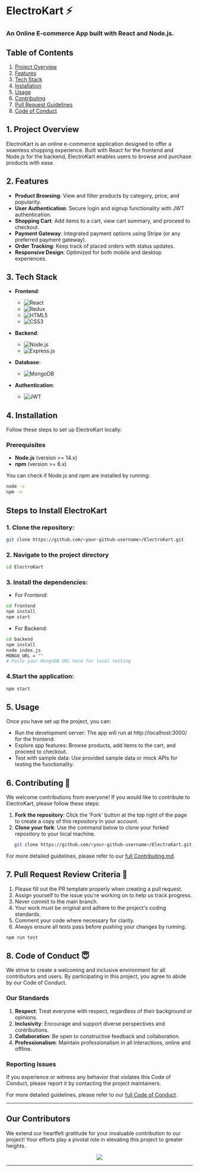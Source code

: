 # ElectroKart ⚡

### An Online E-commerce App built with React and Node.js.

## Table of Contents

1. [Project Overview](#1-project-overview)
2. [Features](#2-features)
3. [Tech Stack](3-tech-stack)
4. [Installation](#4-installation)
5. [Usage](#5-usage)
6. [Contributing](#6-contributing-)
7. [Pull Request Guidelines](#7-pull-request-review-criteria-)
8. [Code of Conduct](#8-code-of-conduct-)

## 1. Project Overview

ElectroKart is an online e-commerce application designed to offer a seamless shopping experience. Built with React for the frontend and Node.js for the backend, ElectroKart enables users to browse and purchase products with ease.

## 2. Features

- **Product Browsing**: View and filter products by category, price, and popularity.
- **User Authentication**: Secure login and signup functionality with JWT authentication.
- **Shopping Cart**: Add items to a cart, view cart summary, and proceed to checkout.
- **Payment Gateway**: Integrated payment options using Stripe (or any preferred payment gateway).
- **Order Tracking**: Keep track of placed orders with status updates.
- **Responsive Design**: Optimized for both mobile and desktop experiences.

## 3. Tech Stack

- **Frontend**:

  - ![React](https://img.shields.io/badge/React-61DAFB?style=flat-square&logo=react&logoColor=black)
  - ![Redux](https://img.shields.io/badge/Redux-764ABC?style=flat-square&logo=redux&logoColor=white)
  - ![HTML5](https://img.shields.io/badge/HTML5-E34F26?style=flat-square&logo=html5&logoColor=white)
  - ![CSS3](https://img.shields.io/badge/CSS3-1572B6?style=flat-square&logo=css3&logoColor=white)

- **Backend**:

  - ![Node.js](https://img.shields.io/badge/Node.js-8CC84B?style=flat-square&logo=node.js&logoColor=white)
  - ![Express.js](https://img.shields.io/badge/Express.js-404D59?style=flat-square&logo=express&logoColor=white)

- **Database**:

  - ![MongoDB](https://img.shields.io/badge/MongoDB-47A248?style=flat-square&logo=mongodb&logoColor=white)

- **Authentication**:
  - ![JWT](https://img.shields.io/badge/JWT-000000?style=flat-square&logo=json-web-tokens&logoColor=white)

## 4. Installation

Follow these steps to set up ElectroKart locally:

### Prerequisites

- **Node.js** (version >= 14.x)
- **npm** (version >= 6.x)

You can check if Node.js and npm are installed by running:

```bash
node -v
npm -v
```

## Steps to Install ElectroKart

### 1. Clone the repository:

```bash
git clone https://github.com/<your-github-username>/ElectroKart.git
```

### 2. Navigate to the project directory

```bash
cd ElectroKart
```

### 3. Install the dependencies:

- For Frontend:

```bash
cd frontend
npm install
npm start
```

- For Backend:

```bash
cd backend
npm install
node index.js
MONGO_URL = ""
# Paste your MongoDB URL here for local testing
```

### 4.Start the application:

```bash
npm start
```

## 5. Usage

Once you have set up the project, you can:

- Run the development server: The app will run at http://localhost:3000/ for the frontend.
- Explore app features: Browse products, add items to the cart, and proceed to checkout.
- Test with sample data: Use provided sample data or mock APIs for testing the functionality.

## 6. Contributing 🤝

We welcome contributions from everyone! If you would like to contribute to ElectroKart, please follow these steps:

1. **Fork the repository**: Click the 'Fork' button at the top right of the page to create a copy of this repository in your account.
2. **Clone your fork**: Use the command below to clone your forked repository to your local machine.

```bash
   git clone https://github.com/<your-github-username>/ElectroKart.git
```

For more detailed guidelines, please refer to our [full Contributing.md](https://github.com/soham0005/ElectroKart/blob/master/contributing.md).

## 7. Pull Request Review Criteria 🧲

1. Please fill out the PR template properly when creating a pull request.
2. Assign yourself to the issue you’re working on to help us track progress.
3. Never commit to the main branch.
4. Your work must be original and adhere to the project's coding standards.
5. Comment your code where necessary for clarity.
6. Always ensure all tests pass before pushing your changes by running:

```bash
npm run test
```

## 8. Code of Conduct 😇

We strive to create a welcoming and inclusive environment for all contributors and users. By participating in this project, you agree to abide by our Code of Conduct.

### Our Standards

1. **Respect**: Treat everyone with respect, regardless of their background or opinions.
2. **Inclusivity**: Encourage and support diverse perspectives and contributions.
3. **Collaboration**: Be open to constructive feedback and collaboration.
4. **Professionalism**: Maintain professionalism in all interactions, online and offline.

### Reporting Issues

If you experience or witness any behavior that violates this Code of Conduct, please report it by contacting the project maintainers.

For more detailed guidelines, please refer to our [full Code of Conduct](https://github.com/soham0005/ElectroKart/blob/master/Code_Of_Conduct.md).

---

## Our Contributors

We extend our heartfelt gratitude for your invaluable contribution to our project! Your efforts play a pivotal role in elevating this project to greater heights.

<div align="center">

 <a href="https://github.com/soham0005/ElectroKart/graphs/contributors">
    <img src="https://contrib.rocks/image?repo=soham0005/ElectroKart" />
</a>

</div>

---
